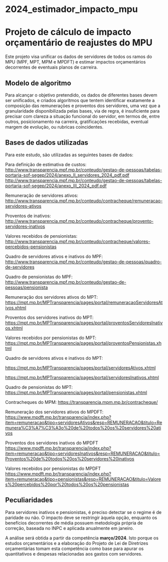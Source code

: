 # 2024_estimador_impacto_mpu

# Projeto de cálculo de impacto orçamentário de reajustes do MPU
Este projeto visa unificar os dados de servidores de todos os ramos do MPU (MPF, MPT, MPM e MPDFT) e estimar impactos orçamentários decorrentes de eventuais planos de carreira. 

## Modelo de algoritmo
Para alcançar o objetivo pretendido, os dados de diferentes bases devem ser unificados, e criados algoritmos que tentem identificar exatamente a composição das remunerações e proventos dos servidores, uma vez que a granularidade disponibilizada pelas bases, via de regra, é insuficiente para precisar com clareza a situação funcional do servidor, em termos de, entre outros, posicionamento na carreira, gratificações recebidas, eventual margem de evolução, ou rubricas coincidentes. 

## Bases de dados utilizadas
Para este estudo, são utilizadas as seguintes bases de dados:

Para definição de estimativa de custos: 
http://www.transparencia.mpf.mp.br/conteudo/gestao-de-pessoas/tabelas-portaria-sof-segep/2024/anexo_II_servidores_2024_pdf.pdf
http://www.transparencia.mpf.mp.br/conteudo/gestao-de-pessoas/tabelas-portaria-sof-segep/2024/anexo_III_2024_pdf.pdf

Remuneração de servidores ativos:
http://www.transparencia.mpf.mp.br/conteudo/contracheque/remuneracao-servidores-ativos

Proventos de inativos: 
http://www.transparencia.mpf.mp.br/conteudo/contracheque/provento-servidores-inativos

Valores recebidos de pensionistas:
http://www.transparencia.mpf.mp.br/conteudo/contracheque/valores-percebidos-pensionistas

Quadro de servidores ativos e inativos do MPF:
http://www.transparencia.mpf.mp.br/conteudo/gestao-de-pessoas/quadro-de-servidores

Quadro de pensionistas do MPF:
http://www.transparencia.mpf.mp.br/conteudo/gestao-de-pessoas/pensionista

Remuneração dos servidores ativos do MPT:
https://mpt.mp.br/MPTransparencia/pages/portal/remuneracaoServidoresAtivos.xhtml

Proventos dos servidores inativos do MPT:
https://mpt.mp.br/MPTransparencia/pages/portal/proventosServidoresInativos.xhtml

Valores recebidos por pensionistas do MPT:
https://mpt.mp.br/MPTransparencia/pages/portal/proventosPensionistas.xhtml

Quadro de servidores ativos e inativos do MPT:

https://mpt.mp.br/MPTransparencia/pages/portal/servidoresAtivos.xhtml

https://mpt.mp.br/MPTransparencia/pages/portal/servidoresInativos.xhtml

Quadro de pensionistas do MPT:
https://mpt.mp.br/MPTransparencia/pages/portal/pensionistas.xhtml

Contracheques do MPM:
https://transparencia.mpm.mp.br/contracheque/

Remuneração dos servidores ativos do MPDFT:
https://www.mpdft.mp.br/transparencia/index.php?item=remuneracao&tipo=servidoresAtivos&resp=REMUNERACAO&titulo=Remunera%C3%A7%C3%A3o%20de%20todos%20os%20servidores%20ativos

Proventos dos servidores inativos do MPDFT
https://www.mpdft.mp.br/transparencia/index.php?item=remuneracao&tipo=servidoresInativos&resp=REMUNERACAO&titulo=Proventos%20de%20todos%20os%20servidores%20inativos

Valores recebidos por pensionistas do MPDFT
https://www.mpdft.mp.br/transparencia/index.php?item=remuneracao&tipo=pensionistas&resp=REMUNERACAO&titulo=Valores%20percebidos%20por%20todos%20os%20pensionistas


## Peculiaridades

Para servidores inativos e pensionistas, é preciso detectar se o regime é de paridade ou não. O impacto deve se restringir àquela opção, enquanto os benefícios decorrentes de média possuem metodologia própria de correção, baseada no INPC e aplicada anualmente em janeiro. 

A análise será obtida a partir da competência **março/2024**. Isto porque os estudos orçamentários e a elaboração do Projeto de Lei de Diretrizes orçamentárias tomam esta competência como base para apurar os quantitativos e despesas relacionadas aos gastos com servidores. 